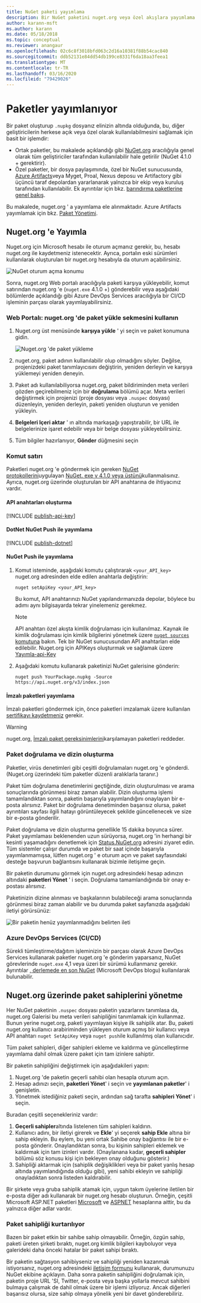 ```yaml
---
title: NuGet paketi yayımlama
description: Bir NuGet paketini nuget.org veya özel akışlara yayımlama ve nuget.org üzerinde paket sahipliğini yönetme hakkında ayrıntılı yönergeler.
author: karann-msft
ms.author: karann
ms.date: 05/18/2018
ms.topic: conceptual
ms.reviewer: anangaur
ms.openlocfilehash: 02c6c8f3018bfd063c2d16a10381f88b54cac840
ms.sourcegitcommit: ddb52131e84dd54db199ce8331f6da18aa3feea1
ms.translationtype: MT
ms.contentlocale: tr-TR
ms.lasthandoff: 03/16/2020
ms.locfileid: "79429026"
---
```

# <a name="publishing-packages"></a>Paketler yayımlanıyor

Bir paket oluşturup `.nupkg` dosyanız elinizin altında olduğunda, bu, diğer geliştiricilerin herkese açık veya özel olarak kullanılabilmesini sağlamak için basit bir işlemdir:

- Ortak paketler, bu makalede açıklandığı gibi [NuGet.org](https://www.nuget.org/packages/manage/upload) aracılığıyla genel olarak tüm geliştiriciler tarafından kullanılabilir hale getirilir (NuGet 4.1.0 + gerektirir).
- Özel paketler, bir dosya paylaşımında, özel bir NuGet sunucusunda, [Azure Artifacts](https://www.visualstudio.com/docs/package/nuget/publish)veya Myget, Proal, Nexus deposu ve Artifactory gibi üçüncü taraf depolardan yararlanarak yalnızca bir ekip veya kuruluş tarafından kullanılabilir. Ek ayrıntılar için bkz. [barındırma paketlerine genel bakış](../hosting-packages/overview.md).

Bu makalede, nuget.org ' a yayımlama ele alınmaktadır. Azure Artifacts yayımlamak için bkz. [Paket Yönetimi](https://www.visualstudio.com/docs/package/nuget/publish).

## <a name="publish-to-nugetorg"></a>Nuget.org 'e Yayımla

Nuget.org için Microsoft hesabı ile oturum açmanız gerekir, bu, hesabı nuget.org ile kaydetmeniz istenecektir. Ayrıca, portalın eski sürümleri kullanılarak oluşturulan bir nuget.org hesabıyla da oturum açabilirsiniz.

![NuGet oturum açma konumu](media/publish_NuGetSignIn.png)

Sonra, nuget.org Web portalı aracılığıyla paketi karşıya yükleyebilir, komut satırından nuget.org 'e (`nuget.exe` 4.1.0 +) gönderebilir veya aşağıdaki bölümlerde açıklandığı gibi Azure DevOps Services aracılığıyla bir CI/CD işleminin parçası olarak yayımlayabilirsiniz.

### <a name="web-portal-use-the-upload-package-tab-on-nugetorg"></a>Web Portalı: nuget.org 'de paket yükle sekmesini kullanın

1. Nuget.org üst menüsünde **karşıya yükle** ' yi seçin ve paket konumuna gidin.

    ![Nuget.org 'de paket yükleme](media/publish_UploadYourPackage.PNG)

1. nuget.org, paket adının kullanılabilir olup olmadığını söyler. Değilse, projenizdeki paket tanımlayıcısını değiştirin, yeniden derleyin ve karşıya yüklemeyi yeniden deneyin.

1. Paket adı kullanılabiliyorsa nuget.org, paket bildiriminden meta verileri gözden geçirebilmeniz için bir **doğrulama** bölümü açar. Meta verileri değiştirmek için projenizi (proje dosyası veya `.nuspec` dosyası) düzenleyin, yeniden derleyin, paketi yeniden oluşturun ve yeniden yükleyin.

1. **Belgeleri Içeri aktar** ' ın altında markaşağı yapıştırabilir, bir URL ile belgelerinize işaret edebilir veya bir belge dosyası yükleyebilirsiniz.

1. Tüm bilgiler hazırlanıyor, **Gönder** düğmesini seçin

### <a name="command-line"></a>Komut satırı

Paketleri nuget.org 'e göndermek için gereken [NuGet protokollerini](../api/nuget-protocols.md)uygulayan [NuGet. exe v 4.1.0 veya üstünü](https://www.nuget.org/downloads)kullanmalısınız. Ayrıca, nuget.org üzerinde oluşturulan bir API anahtarına de ihtiyacınız vardır.

#### <a name="create-api-keys"></a>API anahtarları oluşturma

[!INCLUDE [publish-api-key](../quickstart/includes/publish-api-key.md)]

#### <a name="publish-with-dotnet-nuget-push"></a>DotNet NuGet Push ile yayımlama

[!INCLUDE [publish-dotnet](../quickstart/includes/publish-dotnet.md)]

#### <a name="publish-with-nuget-push"></a>NuGet Push ile yayımlama

1. Komut isteminde, aşağıdaki komutu çalıştırarak `<your_API_key>` nuget.org adresinden elde edilen anahtarla değiştirin:

    ```cli
    nuget setApiKey <your_API_key>
    ```

    Bu komut, API anahtarınızı NuGet yapılandırmanızda depolar, böylece bu adımı aynı bilgisayarda tekrar yinelemeniz gerekmez.

    > [!NOTE]
    > API anahtarı özel akışta kimlik doğrulaması için kullanılmaz. Kaynak ile kimlik doğrulaması için kimlik bilgilerini yönetmek üzere [`nuget sources` komutuna](../reference/cli-reference/cli-ref-sources.md) bakın.
    > Tek bir NuGet sunucusundan API anahtarları elde edilebilir. Nuget.org için APIKeys oluşturmak ve sağlamak üzere [Yayımla-api-Key](../quickstart/includes/publish-api-key.md)

1. Aşağıdaki komutu kullanarak paketinizi NuGet galerisine gönderin:

    ```cli
    nuget push YourPackage.nupkg -Source https://api.nuget.org/v3/index.json
    ```

#### <a name="publish-signed-packages"></a>İmzalı paketleri yayımlama

İmzalı paketleri göndermek için, önce paketleri imzalamak üzere kullanılan [sertifikayı kaydetmeniz](../create-packages/Sign-a-Package.md#register-the-certificate-on-nugetorg) gerekir. 

> [!Warning]
> nuget.org, [İmzalı paket gereksinimlerini](../reference/Signed-Packages-Reference.md#signature-requirements-on-nugetorg)karşılamayan paketleri reddeder.

### <a name="package-validation-and-indexing"></a>Paket doğrulama ve dizin oluşturma

Paketler, virüs denetimleri gibi çeşitli doğrulamaları nuget.org 'e gönderdi. (Nuget.org üzerindeki tüm paketler düzenli aralıklarla taranır.)

Paket tüm doğrulama denetimlerini geçtiğinde, dizin oluşturulması ve arama sonuçlarında görünmesi biraz zaman alabilir. Dizin oluşturma işlemi tamamlandıktan sonra, paketin başarıyla yayımlandığını onaylayan bir e-posta alırsınız. Paket bir doğrulama denetiminden başarısız olursa, paket ayrıntıları sayfası ilgili hatayı görüntüleyecek şekilde güncellenecek ve size bir e-posta gönderilir.

Paket doğrulama ve dizin oluşturma genellikle 15 dakika boyunca sürer. Paket yayımlaması beklenenden uzun sürüyorsa, nuget.org 'in herhangi bir kesinti yaşamadığını denetlemek için [Status.NuGet.org](https://status.nuget.org/) adresini ziyaret edin. Tüm sistemler çalışır durumda ve paket bir saat içinde başarıyla yayımlanmamışsa, lütfen nuget.org ' e oturum açın ve paket sayfasındaki desteğe başvurun bağlantısını kullanarak bizimle iletişime geçin.

Bir paketin durumunu görmek için nuget.org adresindeki hesap adınızın altındaki **paketleri Yönet** ' i seçin. Doğrulama tamamlandığında bir onay e-postası alırsınız.

Paketinizin dizine alınması ve başkalarının bulabileceği arama sonuçlarında görünmesi biraz zaman alabilir ve bu durumda paket sayfanızda aşağıdaki iletiyi görürsünüz:

![Bir paketin henüz yayımlanmadığını belirten ileti](media/publish_NotYetIndexed.png)

### <a name="azure-devops-services-cicd"></a>Azure DevOps Services (CI/CD)

Sürekli tümleştirme/dağıtım işleminizin bir parçası olarak Azure DevOps Services kullanarak paketler nuget.org 'e gönderim yaparsanız, NuGet görevlerinde `nuget.exe` 4,1 veya üzeri bir sürümü kullanmanız gerekir. Ayrıntılar [, derlemede en son NuGet](https://blogs.msdn.microsoft.com/devops/2017/09/29/using-the-latest-nuget-in-your-build/) (Microsoft DevOps blogu) kullanılarak bulunabilir.

## <a name="managing-package-owners-on-nugetorg"></a>Nuget.org üzerinde paket sahiplerini yönetme

Her NuGet paketinin `.nuspec` dosyası paketin yazarlarını tanımlasa da, nuget.org Galerisi bu meta verileri sahipliğini tanımlamak için kullanmaz. Bunun yerine nuget.org, paketi yayımlayan kişiye ilk sahiplik atar. Bu, paketi nuget.org kullanıcı arabiriminden yükleyen oturum açmış bir kullanıcı veya API anahtarı `nuget SetApiKey` veya `nuget push`ile kullanılmış olan kullanıcıdır.

Tüm paket sahipleri, diğer sahipleri ekleme ve kaldırma ve güncelleştirme yayımlama dahil olmak üzere paket için tam izinlere sahiptir.

Bir paketin sahipliğini değiştirmek için aşağıdakileri yapın:

1. Nuget.org 'de paketin geçerli sahibi olan hesapla oturum açın.
1. Hesap adınızı seçin, **paketleri Yönet**' i seçin ve **yayımlanan paketler**' i genişletin.
1. Yönetmek istediğiniz paketi seçin, ardından sağ tarafta **sahipleri Yönet**' i seçin.

Buradan çeşitli seçenekleriniz vardır:

1. **Geçerli sahipler**altında listelenen tüm sahipleri kaldırın.
1. Kullanıcı adını, bir iletiyi girerek ve **Ekle**' yi seçerek **sahip Ekle** altına bir sahip ekleyin. Bu eylem, bu yeni ortak Sahibe onay bağlantısı ile bir e-posta gönderir. Onaylandıktan sonra, bu kişinin sahipleri eklemek ve kaldırmak için tam izinleri vardır. (Onaylanana kadar, **geçerli sahipler** bölümü söz konusu kişi için bekleyen onay olduğunu gösterir.)
1. Sahipliği aktarmak için (sahiplik değişiklikleri veya bir paket yanlış hesap altında yayımlandığında olduğu gibi), yeni sahibi ekleyin ve sahipliği onayladıktan sonra listeden kaldırabilir.

Bir şirkete veya gruba sahiplik atamak için, uygun takım üyelerine iletilen bir e-posta diğer adı kullanarak bir nuget.org hesabı oluşturun. Örneğin, çeşitli Microsoft ASP.NET paketleri [Microsoft](https://nuget.org/profiles/microsoft) ve [ASPNET](https://nuget.org/profiles/aspnet) hesaplarına aittir, bu da yalnızca diğer adlar vardır.

### <a name="recovering-package-ownership"></a>Paket sahipliği kurtarılıyor

Bazen bir paket etkin bir sahibe sahip olmayabilir. Örneğin, özgün sahip, paketi üreten şirketi bıraktı, nuget.org kimlik bilgileri kayboluyor veya galerideki daha önceki hatalar bir paket sahipi bıraktı.

Bir paketin sağtasyon sahibiyseniz ve sahipliği yeniden kazanmak istiyorsanız, nuget.org adresindeki [iletişim formunu](https://www.nuget.org/policies/Contact) kullanarak, durumunuzu NuGet ekibine açıklayın. Daha sonra paketin sahipliğini doğrulamak için, paketin proje URL 'SI, Twitter, e-posta veya başka yollarla mevcut sahibini bulmaya çalışmak de dahil olmak üzere bir işlemi izliyoruz. Ancak diğerleri başarısız olursa, size sahip olmaya yönelik yeni bir davet gönderebiliriz.
